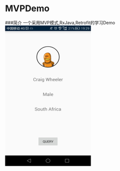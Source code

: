 # MVPDemo
###简介
一个采用MVP模式,RxJava,Retrofit的学习Demo
<img src="https://raw.githubusercontent.com/shuixingge/MVPDemo/master/pic/pic.jpg" width = "280" height = "460"/>
